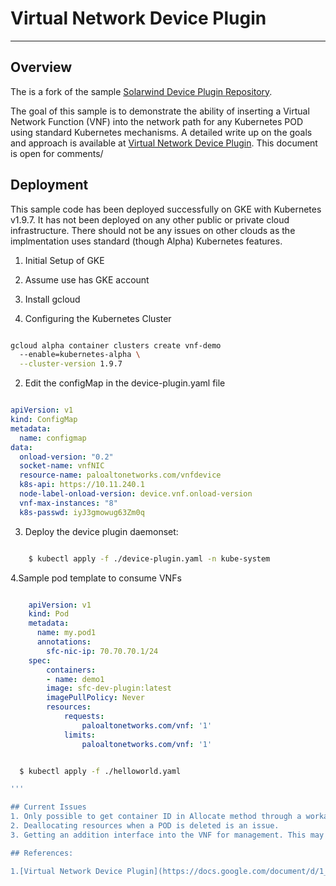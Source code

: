 # Virtual Network Device Plugin
--------------------------------

## Overview
The is a fork of the sample [Solarwind Device Plugin Repository](https://github.com/vikaschoudhary16/sfc-device-plugin).

The goal of this sample is to demonstrate the ability of inserting a Virtual Network Function (VNF) into the network path
for any Kubernetes POD using standard Kubernetes mechanisms. A detailed write up on the goals and approach is available at
[Virtual Network Device Plugin](https://docs.google.com/document/d/1_weY_f6j4et56mCZGhbXfCiwvyWxFIwUKl4R0fc1F5c/edit#heading=h.d463l2cyl7wb). This
document is open for comments/


## Deployment

This sample code has been deployed successfully on GKE with Kubernetes v1.9.7. It has not been deployed on any other public or private cloud infrastructure. There should not be any issues on other clouds as the implmentation uses standard (though Alpha) Kubernetes features.

1. Initial Setup of GKE
  1. Assume use has GKE account
  1. Install gcloud

1. Configuring the Kubernetes Cluster

```bash

gcloud alpha container clusters create vnf-demo
  --enable=kubernetes-alpha \
  --cluster-version 1.9.7

``` 

2. Edit the configMap in the device-plugin.yaml file

```yaml

apiVersion: v1
kind: ConfigMap
metadata:
  name: configmap
data:
  onload-version: "0.2"
  socket-name: vnfNIC
  resource-name: paloaltonetworks.com/vnfdevice
  k8s-api: https://10.11.240.1
  node-label-onload-version: device.vnf.onload-version
  vnf-max-instances: "8"
  k8s-passwd: iyJ3gmowug63Zm0q

```

3. Deploy the device plugin daemonset:

```bash

    $ kubectl apply -f ./device-plugin.yaml -n kube-system

```

4.Sample pod template to consume VNFs

```yaml

    apiVersion: v1
    kind: Pod
    metadata:
      name: my.pod1
      annotations:
        sfc-nic-ip: 70.70.70.1/24
    spec:
        containers:
        - name: demo1
        image: sfc-dev-plugin:latest
        imagePullPolicy: Never
        resources:
            requests:
                paloaltonetworks.com/vnf: '1'
            limits:
                paloaltonetworks.com/vnf: '1'

```

```bash

  $ kubectl apply -f ./helloworld.yaml

'''

## Current Issues
1. Only possible to get container ID in Allocate method through a workaround.
2. Deallocating resources when a POD is deleted is an issue.
3. Getting an addition interface into the VNF for management. This may be possible using another veth pair and a local IP-Tables rule on a well known port.

## References:

1.[Virtual Network Device Plugin](https://docs.google.com/document/d/1_weY_f6j4et56mCZGhbXfCiwvyWxFIwUKl4R0fc1F5c/edit#heading=h.d463l2cyl7wb). 

